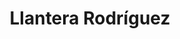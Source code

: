 ---
title: "Llantera Rodríguez"
url: /san-jose/llantera-rodriguez/
shop: reparación de automóviles
---